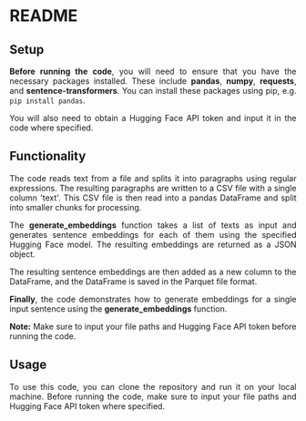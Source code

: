 # README

## Setup

<p style="text-align: justify"><strong>Before running the code</strong>, you will need to ensure that you have the necessary packages installed. These include <strong>pandas</strong>, <strong>numpy</strong>, <strong>requests</strong>, and <strong>sentence-transformers</strong>. You can install these packages using pip, e.g. <code>pip install pandas</code>.</p>

<p style="text-align: justify">You will also need to obtain a Hugging Face API token and input it in the code where specified.</p>

## Functionality

<p style="text-align: justify">The code reads text from a file and splits it into paragraphs using regular expressions. The resulting paragraphs are written to a CSV file with a single column 'text'. This CSV file is then read into a pandas DataFrame and split into smaller chunks for processing. </p>

<p style="text-align: justify">The <strong>generate_embeddings</strong> function takes a list of texts as input and generates sentence embeddings for each of them using the specified Hugging Face model. The resulting embeddings are returned as a JSON object.</p>

<p style="text-align: justify">The resulting sentence embeddings are then added as a new column to the DataFrame, and the DataFrame is saved in the Parquet file format.</p>

<p style="text-align: justify"><strong>Finally</strong>, the code demonstrates how to generate embeddings for a single input sentence using the <strong>generate_embeddings</strong> function.</p>

<p style="text-align: justify"><strong>Note:</strong> Make sure to input your file paths and Hugging Face API token before running the code.</p>

## Usage

<p style="text-align: justify">To use this code, you can clone the repository and run it on your local machine. Before running the code, make sure to input your file paths and Hugging Face API token where specified. </p>
